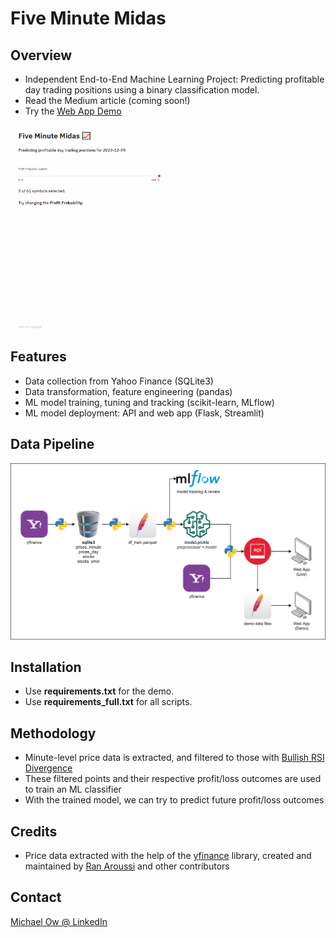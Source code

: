 # Five Minute Midas
## Overview
- Independent End-to-End Machine Learning Project: Predicting profitable day trading positions using a binary classification model.
- Read the Medium article (coming soon!)
- Try the [Web App Demo](https://five-minute-midas.herokuapp.com/)
<img src="data/demo/demo.gif" width="50%" height="50%">

## Features
- Data collection from Yahoo Finance (SQLite3)
- Data transformation, feature engineering (pandas)
- ML model training, tuning and tracking (scikit-learn, MLflow)
- ML model deployment: API and web app (Flask, Streamlit)

## Data Pipeline
![](data/demo/pipeline.png)

## Installation
- Use **requirements.txt** for the demo.
- Use **requirements_full.txt** for all scripts.

## Methodology
- Minute-level price data is extracted, and filtered to those with [Bullish RSI Divergence](https://www.google.com/search?q=bullish+rsi+divergence)
- These filtered points and their respective profit/loss outcomes are used to train an ML classifier
- With the trained model, we can try to predict future profit/loss outcomes

## Credits
- Price data extracted with the help of the [yfinance](https://github.com/ranaroussi/yfinance) library, created and maintained by [Ran Aroussi](https://github.com/ranaroussi) and other contributors

## Contact
[Michael Ow @ LinkedIn](https://www.linkedin.com/in/michael-ow/)
